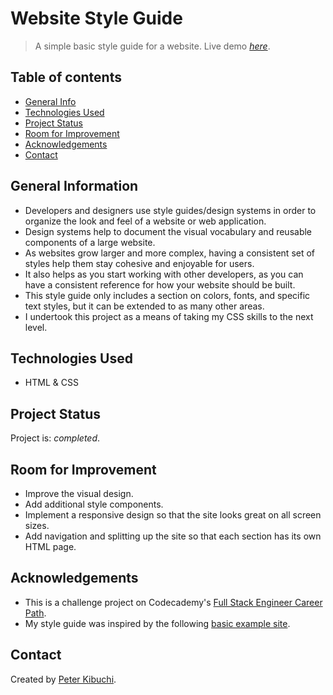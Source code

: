# Website Style Guide
> A simple basic style guide for a website.
> Live demo [_here_](https://peterkibuchi.github.io/website-style-guide/).


## Table of contents
* [General Info](#general-information)
* [Technologies Used](#technologies-used)
* [Project Status](#project-status)
* [Room for Improvement](#room-for-improvement)
* [Acknowledgements](#acknowledgements)
* [Contact](#contact)


## General Information
- Developers and designers use style guides/design systems in order to organize the look and feel of a website or web application.
- Design systems help to document the visual vocabulary and reusable components of a large website.
- As websites grow larger and more complex, having a consistent set of styles help them stay cohesive and enjoyable for users.
- It also helps as you start working with other developers, as you can have a consistent reference for how your website should be built.
- This style guide only includes a section on colors, fonts, and specific text styles, but it can be extended to as many other areas.
- I undertook this project as a means of taking my CSS skills to the next level.


## Technologies Used
* HTML & CSS


## Project Status
Project is: _completed_.


## Room for Improvement
- Improve the visual design.
- Add additional style components.
- Implement a responsive design so that the site looks great on all screen sizes.
- Add navigation and splitting up the site so that each section has its own HTML page.


## Acknowledgements
- This is a challenge project on Codecademy's [Full Stack Engineer Career Path](https://www.codecademy.com/learn/paths/full-stack-engineer-career-path/).
- My style guide was inspired by the following [basic example site](https://content.codecademy.com/PRO/independent-practice-projects/website-design-system/example/index.html).


## Contact
Created by [Peter Kibuchi](https://www.peterkibuchi.com).